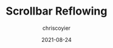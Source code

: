 ---
author: chriscoyier
date: 2021-08-24
publisher: css
tags:
  - scrolling
  - user-experience
target_url: https://css-tricks.com/scrollbar-reflowing/
title: Scrollbar Reflowing
---